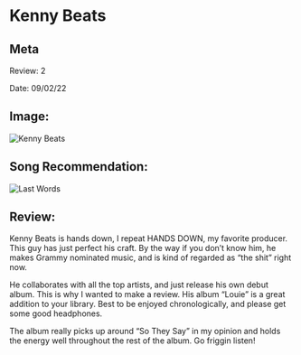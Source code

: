 Kenny Beats
==============


## Meta

Review: 2

Date: 09/02/22

## Image:
![Kenny Beats](https://static.stereogum.com/uploads/2019/08/Kenny-Beats-1565726263-compressed.jpg)

## Song Recommendation:
![Last Words](https://open.spotify.com/track/1rOKAsJZJDIikOKDeUfPRV?si=SVg7TN0iSWCt362tngNMww)

## Review:
Kenny Beats is hands down, I repeat HANDS DOWN, my favorite producer. This guy has just perfect his craft. By the way if you don’t know him, he makes Grammy nominated music, and is kind of regarded as “the shit” right now. 

He collaborates with all the top artists, and just release his own debut album. This is why I wanted to make a review. His album “Louie” is a great addition to your library. Best to be enjoyed chronologically, and please get some good headphones. 

The album really picks up around “So They Say” in my opinion and holds the energy well throughout the rest of the album. Go friggin listen!